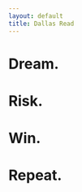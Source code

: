 ```yaml
---
layout: default
title: Dallas Read
---
```


<h1>Dream.</h1>
<h1>Risk.</h1>
<h1 class="win">Win.</h1>
<h1>Repeat.</h1>
